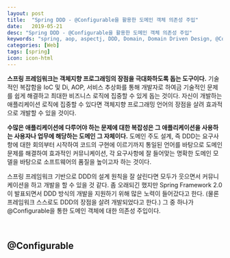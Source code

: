 ```yaml
---
layout: post
title:  "Spring DDD - @Configurable을 활용한 도메인 객체 의존성 주입"
date:   2019-05-21
desc: "Spring DDD - @Configurable을 활용한 도메인 객체 의존성 주입"
keywords: "spring, aop, aspectj, DDD, Domain, Domain Driven Design, @Configurable, @EnableLoadTimeWeaving, @EnableSpringConfigured"
categories: [Web]
tags: [spring]
icon: icon-html
---
```


**스프링 프레임워크는 객체지향 프로그래밍의 장점을 극대화하도록 돕는 도구이다.** 기술적인 복잡함을 IoC 및 Di, AOP, 서비스 추상화를 통해 개발자로 하여금 기술적인 문제를 쉽게 해결하고 최대한 비즈니스 로직에 집중할 수 있게 돕는 것이다. 자신이 개발하는 애플리케이션 로직에 집중할 수 있다면 객체지향 프로그래밍 언어의 장점을 살려 효과적으로 개발할 수 있을 것이다.

**수많은 애플리케이션에 다루어야 하는 문제에 대한 복잡성은 그 애플리케이션을 사용하는 사용자나 업무에 해당하는 도메인 그 자체이다.** 도메인 주도 설계, 즉 DDD는 요구사항에 대한 회의부터 시작하여 코드의 구현에 이르기까지 통일된 언어를 바탕으로 도메인 문제를 해결하여 효과적인 커뮤니케이션, 각 요구사항에 잘 들어맞는 명확한 도메인 모델을 바탕으로 소프트웨어의 품질을 높이고자 하는 것이다.

스프링 프레임워크 기반으로 DDD의 설계 원칙을 잘 살린다면 모두가 웃으면서 커뮤니케이션을 하고 개발을 할 수 있을 것 같다. 좀 오래되긴 했지만 Spring Framework 2.0이 발표되면서 DDD 방식의 개발을 지원하기 위해 많은 노력이 들어갔다고 한다. (물론 프레임워크 스스로도 DDD의 장점을 살려 개발되었다고 한다.) 그 중 하나가 @Configurable을 통한 도메인 객체에 대한 의존성 주입이다.

<br>

## @Configurable

